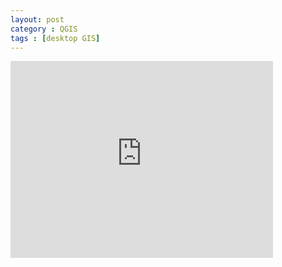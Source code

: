 ```yaml
---
layout: post
category : QGIS
tags : [desktop GIS]
---
```


<iframe width="420" height="315" src="http://www.youtube.com/embed/RuCI1cTuczs" frameborder="0" allowfullscreen="allowfullscreen"> </iframe>



